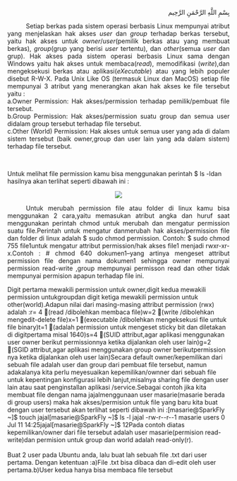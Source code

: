 <p align="right">
بِسْمِ اللَّهِ الرَّحْمَنِ الرَّحِيم 
</p>
<p align=justify>&emsp;&emsp;&emsp;Setiap berkas pada sistem operasi berbasis Linux mempunyai atribut yang menjelaskan hak akses <i>user</i> dan <i>group</i> terhadap berkas tersebut, yaitu hak akses untuk <i>owner</i>/<i>user</i>(pemilik berkas atau yang membuat berkas), <i>group</i>(grup yang berisi <i>user</i> tertentu), dan <i>other</i>(semua <i>user</i> dan grup). Hak akses pada sistem operasi berbasis Linux sama dengan Windows yaitu hak akses untuk membaca(<i>read</i>), memodifikasi (<i>write</i>),dan mengeksekusi berkas atau aplikasi(<i>eXecutable</i>) atau yang lebih populer disebut R-W-X. Pada Unix Like OS (termasuk Linux dan MacOS) setiap file mempunyai 3 atribut yang menerangkan akan hak akses ke file tersebut yaitu :<br>
a.Owner Permission: Hak  akses/permission  terhadap  pemilik/pembuat file tersebut.<br>
b.Group Permission: Hak  akses/permission  suatu  group  dan  semua user didalam group tersebut terhadap file tersebut.<br>
c.Other (World) Permission: Hak akses untuk semua user yang ada di dalam sistem  tersebut  (baik  owner,group  dan  user  lain  yang  ada  dalam  sistem) terhadap file tersebut.</p><br>

Untuk  melihat  file  permission  kamu  bisa  menggunakan  perintah $  ls -ldan hasilnya akan terlihat seperti dibawah ini :
<p align=center>
<img src="https://i.imgur.com/PGMs9Tz.jpg">
</p>
<p align=justify>&emsp;&emsp;&emsp;Untuk  merubah  permission  file  atau  folder  di  linux  kamu  bisa  menggunakan  2 cara,yaitu  memasukan  atribut  angka  dan  huruf  saat  menggunakan  perintah  chmod untuk merubah dan mengatur permission suatu file.Perintah  untuk  mengatur  danmerubah  hak  akses/permission  file  dan  folder  di linux adalah $ sudo chmod permission. Contoh: $ sudo chmod 755 file1untuk mengatur attribut permission/hak akses file1 menjadi rwxr-xr-x.Contoh : # chmod 640 dokumen1–yang artinya mengeset attribut permission file  dengan  nama  dokumen1  sehingga  owner  mempunyai  permission  read-write ,group  mempunyai  permisson  read  dan  other  tidak  mempunyai  permision  apapun terhadap file ini.</p>
Digit pertama mewakili permission untuk owner,digit kedua mewakili permission untukgroupdan  digit  ketiga  mewakili  permission  untuk other(world).Adapun  nilai dari masing-masing attribut permission (rwx) adalah :r= 4 (read /dibolehkan membaca file)w=2 (write /dibolehkan mengedit-delete file)x=1 (executable /dibolehkan mengeksekusi file untuk file binary)t=1 (adalah permission untuk mengeset  sticky bit dan diletakan di digitpertama misal 1640)s=4 (SUID attribut,agar aplikasi menggunakan user owner berikut permissionnya ketika dijalankan oleh user lain)g=2 (SGID attribut,agar aplikasi menggunakan group owner berikutpermission nya ketika dijalankan oleh user lain)Secara  default  owner/kepemilikan  dari  sebuah  file  adalah  user  dan  group  dari pembuat file tersebut, namun adakalanya kita perlu meyesuaikan kepemilikan/ownner dari  sebuah  file  untuk  kepentingan  konfigurasi  lebih  lanjut,misalnya  sharing  file dengan user lain atau saat penginstallan aplikasi /service.Sebagai  contoh  jika  kita  membuat  file  dengan  nama jajalmenggunaan  user masarie(masarie berada di group users) maka hak akses/permision untuk file yang baru kita buat dengan user tersebut akan terlihat seperti dibawah ini :[masarie@SparkFly ~]$ touch jajal[masarie@SparkFly ~]$ ls -l jajal -rw-r--r--1 masarie users 0 Jul 11 14:25jajal[masarie@SparkFly ~]$
12Pada  contoh  diatas  kepemilikan/owner  dari  file  tersebut  adalah  user masarie(permision read-write)dan permision untuk group dan world adalah read-only(r).<br><br>
Buat 2 user pada Ubuntu anda, lalu buat lah sebuah file .txt dari user pertama. Dengan ketentuan :a)File .txt bisa dibaca dan di-edit oleh user pertama.b)User kedua hanya bisa membaca file tersebut
